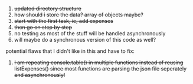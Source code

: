 1. ~~updated directory structure~~
2. ~~how should i store the data? array of objects maybe?~~
3. ~~start with the first task, ie, add expenses~~
4. ~~then go on step by step~~
5. no testing as most of the stuff will be handled asynchronously
6. will maybe do a synchronous version of this code as well?

potential flaws that I didn't like in this and have to fix:

1. ~~I am repeating console.table() in multiple functions instead of reusing listExpenses() since most functions are parsing the json file seperately and asynchronously!~~
